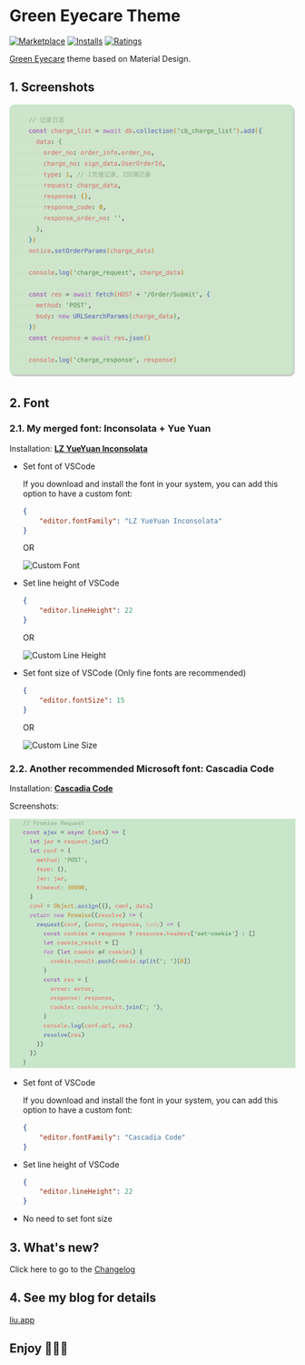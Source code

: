# Green Eyecare Theme
[![Marketplace](https://vsmarketplacebadge.apphb.com/version/yezige.vscode-theme-green-eyecare.svg)](https://marketplace.visualstudio.com/items/yezige.vscode-theme-green-eyecare)
[![Installs](https://vsmarketplacebadge.apphb.com/installs/yezige.vscode-theme-green-eyecare.svg)](https://marketplace.visualstudio.com/items/yezige.vscode-theme-green-eyecare)
[![Ratings](https://vsmarketplacebadge.apphb.com/rating-short/yezige.vscode-theme-green-eyecare.svg)](https://marketplace.visualstudio.com/items/yezige.vscode-theme-green-eyecare)

[Green Eyecare](https://github.com/yezige/vscode-theme-green-eyecare) theme based on Material Design.

## 1. Screenshots
![Screenshots](https://raw.githubusercontent.com/yezige/vscode-theme-green-eyecare/master/screenshots/preview.png)

## 2. Font

### 2.1. My merged font: **Inconsolata + Yue Yuan**

Installation: [**LZ YueYuan Inconsolata**](https://raw.githubusercontent.com/yezige/vscode-theme-green-eyecare/master/fonts/LZ-YueYuan-Inconsolata.otf)

- Set font of VSCode
    
    If you download and install the font in your system, you can add this option to have a custom font:

    ```json
    {
        "editor.fontFamily": "LZ YueYuan Inconsolata"
    }
    ```

    OR

    ![Custom Font](https://raw.githubusercontent.com/yezige/vscode-theme-green-eyecare/master/screenshots/custom-font.png)

- Set line height of VSCode
    ```json
    {
        "editor.lineHeight": 22
    }
    ```
    OR

    ![Custom Line Height](https://raw.githubusercontent.com/yezige/vscode-theme-green-eyecare/master/screenshots/custom-lineheight.png)

- Set font size of VSCode (Only fine fonts are recommended)
    ```json
    {
        "editor.fontSize": 15
    }
    ```
    OR

    ![Custom Line Size](https://raw.githubusercontent.com/yezige/vscode-theme-green-eyecare/master/screenshots/custom-fontsize.png)

### 2.2. Another recommended Microsoft font: **Cascadia Code**
Installation: [**Cascadia Code**](https://github.com/microsoft/cascadia-code)

Screenshots:

![Screenshots](https://raw.githubusercontent.com/yezige/vscode-theme-green-eyecare/master/screenshots/preview-cascadia-code.png)

- Set font of VSCode

    If you download and install the font in your system, you can add this option to have a custom font:

    ```json
    {
        "editor.fontFamily": "Cascadia Code"
    }
    ```

- Set line height of VSCode
    ```json
    {
        "editor.lineHeight": 22
    }
    ```
- No need to set font size

## 3. What's new?

Click here to go to the [Changelog](https://github.com/yezige/vscode-theme-green-eyecare/blob/master/CHANGELOG.md)

## 4. See my blog for details
[liu.app](https://www.liu.app/2018/08/29/VSCode/%E4%BF%AE%E6%94%B9VSCode%E7%9A%84%E4%B8%BB%E9%A2%98%E9%A2%9C%E8%89%B2%E4%B8%BA%E6%8A%A4%E7%9C%BC%E7%BB%BF/)



## Enjoy 🎉🎉🎉
